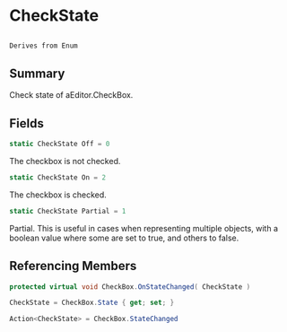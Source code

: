 # CheckState

## 
```c#
Derives from Enum
```

## Summary

Check state of aEditor.CheckBox.
## Fields

```c#
static CheckState Off = 0
```
The checkbox is not checked.
```c#
static CheckState On = 2
```
The checkbox is checked.
```c#
static CheckState Partial = 1
```
Partial. This is useful in cases when representing multiple objects,
with a boolean value where some are set to true, and others to false.
## Referencing Members

```c#
protected virtual void CheckBox.OnStateChanged( CheckState ) 
```
```c#
CheckState = CheckBox.State { get; set; } 
```
```c#
Action<CheckState> = CheckBox.StateChanged
```
